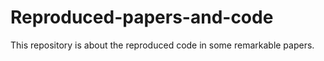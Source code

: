 # Reproduced-papers-and-code
This repository is about the reproduced code in some remarkable papers.
